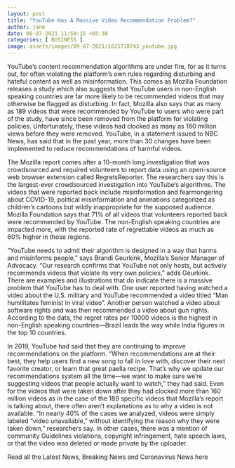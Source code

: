 ```yaml
---
layout: post
title: "YouTube Has A Massive Video Recommendation Problem?"
author: jane 
date: 09-07-2021 11:59:15 +05:30 
categories: [ BUSINESS ] 
image: assets/images/09-07-2021/1625718743_youtube.jpg
---
```

YouTube’s content recommendation algorithms are under fire, for as it turns out, for often violating the platform’s own rules regarding disturbing and hateful content as well as misinformation. This comes as Mozilla Foundation releases a study which also suggests that YouTube users in non-English speaking countries are far more likely to be recommended videos that may otherwise be flagged as disturbing. In fact, Mozilla also says that as many as 189 videos that were recommended by YouTube to users who were part of the study, have since been removed from the platform for violating policies. Unfortunately, these videos had clocked as many as 160 million views before they were removed. YouTube, in a statement issued to NBC News, has said that in the past year, more than 30 changes have been implemented to reduce recommendations of harmful videos.

The Mozilla report comes after a 10-month long investigation that was crowdsourced and required volunteers to report data using an open-source web browser extension called RegretsReporter. The researchers say this is the largest-ever crowdsourced investigation into YouTube’s algorithms. The videos that were reported back include misinformation and fearmongering about COVID-19, political misinformation and animations categorized as children’s cartoons but wildly inappropriate for the supposed audience. Mozilla Foundation says that 71% of all videos that volunteers reported back were recommended by YouTube. The non-English speaking countries are impacted more, with the reported rate of regrettable videos as much as 60% higher in those regions.

“YouTube needs to admit their algorithm is designed in a way that harms and misinforms people,” says Brandi Geurkink, Mozilla’s Senior Manager of Advocacy. “Our research confirms that YouTube not only hosts, but actively recommends videos that violate its very own policies,” adds Geurkink. There are examples and illustrations that do indicate there is a massive problem that YouTube has to deal with. One user reported having watched a video about the U.S. military and YouTube recommended a video titled “Man humilitates feminist in viral video”. Another person watched a video about software rights and was then recommended a video about gun rights. According to the data, the regret rates per 10000 videos is the highest in non-English speaking countries—Brazil leads the way while India figures in the top 10 countries.

In 2019, YouTube had said that they are continuing to improve recommendations on the platform. “When recommendations are at their best, they help users find a new song to fall in love with, discover their next favorite creator, or learn that great paella recipe. That’s why we update our recommendations system all the time—we want to make sure we’re suggesting videos that people actually want to watch,” they had said. Even for the videos that were taken down after they had clocked more than 160 million videos as in the case of the 189 specific videos that Mozilla’s report is talking about, there often aren’t explanations as to why a video is not available. “In nearly 40% of the cases we analyzed, videos were simply labeled “video unavailable,” without identifying the reason why they were taken down,” researchers say. In other cases, there was a mention of community Guidelines violations, copyright infringement, hate speech laws, or that the video was deleted or made private by the uploader.

Read all the Latest News, Breaking News and Coronavirus News here